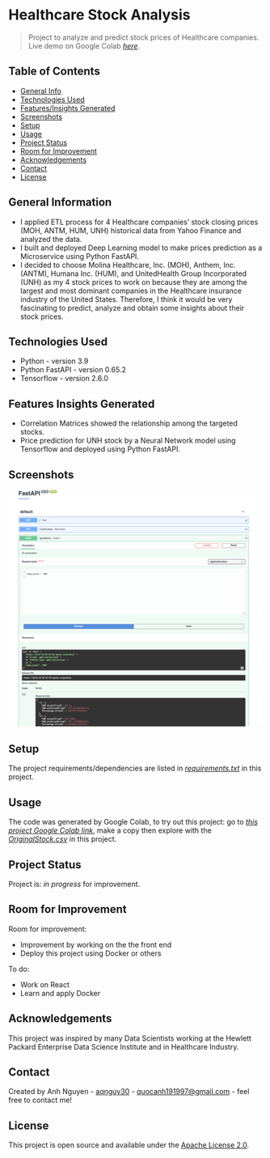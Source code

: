 # Healthcare Stock Analysis
> Project to analyze and predict stock prices of Healthcare companies.
> Live demo on Google Colab [_here_](https://colab.research.google.com/drive/1ua6hSK3-e3-JxLUcDDsWIj5_5LUj_g4O?usp=sharing). <!-- link to hosted project -->

## Table of Contents
* [General Info](#general-information)
* [Technologies Used](#technologies-used)
* [Features/Insights Generated](#features-insights-generated)
* [Screenshots](#screenshots)
* [Setup](#setup)
* [Usage](#usage)
* [Project Status](#project-status)
* [Room for Improvement](#room-for-improvement)
* [Acknowledgements](#acknowledgements)
* [Contact](#contact)
* [License](#license)


## General Information
- I applied ETL process for 4 Healthcare companies’ stock closing prices (MOH, ANTM, HUM, UNH) historical data from Yahoo Finance and analyzed the data.
- I built and deployed Deep Learning model to make prices prediction as a Microservice using Python FastAPI.
- I decided to choose Molina Healthcare, Inc. (MOH), Anthem, Inc. (ANTM), Humana Inc. (HUM), and UnitedHealth Group Incorporated (UNH) as my 4 stock prices to work on because they are among the largest and most dominant companies in the Healthcare insurance industry of the United States. Therefore, I think it would be very fascinating to predict, analyze and obtain some insights about their stock prices.


## Technologies Used
- Python - version 3.9
- Python FastAPI - version 0.65.2
- Tensorflow - version 2.6.0


## Features Insights Generated
- Correlation Matrices showed the relationship among the targeted stocks.
- Price prediction for UNH stock by a Neural Network model using Tensorflow and deployed using Python FastAPI.


## Screenshots
![Example screenshot](./img/demo.png)


## Setup
The project requirements/dependencies are listed in [_requirements.txt_](./requirements.txt) in this project.


## Usage
The code was generated by Google Colab, to try out this project: go to [_this project Google Colab link_](https://colab.research.google.com/drive/1ua6hSK3-e3-JxLUcDDsWIj5_5LUj_g4O?usp=sharing), make a copy then explore with the [_OriginalStock.csv_](./OriginalStock.csv) in this project.  


## Project Status
Project is: _in progress_ for improvement.


## Room for Improvement
Room for improvement:
- Improvement by working on the the front end
- Deploy this project using Docker or others

To do:
- Work on React 
- Learn and apply Docker


## Acknowledgements
This project was inspired by many Data Scientists working at the Hewlett Packard Enterprise Data Science Institute and in Healthcare Industry. 


## Contact
Created by Anh Nguyen - [aqnguy30](https://github.com/aqnguy30) - quocanh191997@gmail.com - feel free to contact me! 


## License
This project is open source and available under the [Apache License 2.0](./LICENSE). 


